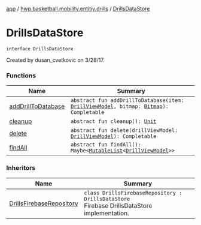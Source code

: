 [app](../../index.md) / [hwp.basketball.mobility.entitiy.drills](../index.md) / [DrillsDataStore](.)

# DrillsDataStore

`interface DrillsDataStore`

Created by dusan_cvetkovic on 3/28/17.

### Functions

| Name | Summary |
|---|---|
| [addDrillToDatabase](add-drill-to-database.md) | `abstract fun addDrillToDatabase(item: `[`DrillViewModel`](../-drill-view-model/index.md)`, bitmap: `[`Bitmap`](https://developer.android.com/reference/android/graphics/Bitmap.html)`): Completable` |
| [cleanup](cleanup.md) | `abstract fun cleanup(): `[`Unit`](https://kotlinlang.org/api/latest/jvm/stdlib/kotlin/-unit/index.html) |
| [delete](delete.md) | `abstract fun delete(drillViewModel: `[`DrillViewModel`](../-drill-view-model/index.md)`): Completable` |
| [findAll](find-all.md) | `abstract fun findAll(): Maybe<`[`MutableList`](https://kotlinlang.org/api/latest/jvm/stdlib/kotlin.collections/-mutable-list/index.html)`<`[`DrillViewModel`](../-drill-view-model/index.md)`>>` |

### Inheritors

| Name | Summary |
|---|---|
| [DrillsFirebaseRepository](../-drills-firebase-repository/index.md) | `class DrillsFirebaseRepository : DrillsDataStore`<br>Firebase DrillsDataStore implementation. |
